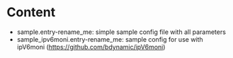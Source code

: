 # Content
* sample.entry-rename_me: simple sample config file with all parameters
* sample_ipv6moni.entry-rename_me: sample config for use with ipV6moni (https://github.com/bdynamic/ipV6moni)